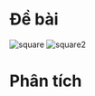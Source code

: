# Đề bài
![square](https://github.com/VanHoang110802/Competitive_Programming/assets/108053955/0b48bc52-6ba8-40cb-accd-c765c85757a7)
![square2](https://github.com/VanHoang110802/Competitive_Programming/assets/108053955/3669a719-31ee-4975-8199-f8bf75d1089f)

# Phân tích
